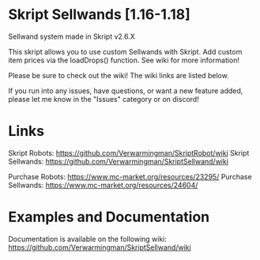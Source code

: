 # Skript Sellwands [1.16-1.18]
Sellwand system made in Skript v2.6.X

This skript allows you to use custom Sellwands with Skript. Add custom item prices via the loadDrops() function. See wiki for more information!

Please be sure to check out the wiki! The wiki links are listed below.

If you run into any issues, have questions, or want a new feature added, please let me know in the "Issues" category or on discord!

# Links
Skript Robots: https://github.com/Verwarmingman/SkriptRobot/wiki
Skript Sellwands: https://github.com/Verwarmingman/SkriptSellwand/wiki

Purchase Robots: https://www.mc-market.org/resources/23295/
Purchase Sellwands: https://www.mc-market.org/resources/24604/

# Examples and Documentation
Documentation is available on the following wiki: https://github.com/Verwarmingman/SkriptSellwand/wiki
